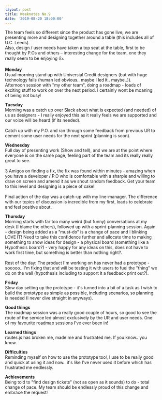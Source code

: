 ```yaml
---
layout: post
title: Weeknotes No.9
date: '2019-08-20 18:00:00'
---
```

The team feels so different since the product has gone live, we are presenting more and designing together around a table (this includes all of U.C. Leeds).<br>
Also, design / user needs have taken a top seat at the table, first to be thought by P.Os and others – interesting change for the team, one they really seem to be enjoying 👍.

<strong>Monday</strong><br>
Usual morning stand up with Universial Credit designers (but with huge technology fails (human led obvious.. maybe I led it.. maybe..)).<br>
Afternoon session with "my other team", doing a roadmap - loads of exciting stuff to work on over the next period. I certainly wont be moaning of being not busy!

<strong>Tuesday</strong><br>
Morning was a catch up over Slack about what is expected (and needed) of us as designers - I really enjoyed this as it really feels we are supported and our voice will be heard (if its needed).
<br><br>
Catch up with my P.O. and ran through some feedback from previous UR to cement some user needs for the next sprint (planning is soon).

<strong>Wednesday</strong><br>
Full day of presenting work (Show and tell), and we are at the point where everyone is on the same page, feeling part of the team and its really really great to see.
<br><br>
3 Amigos on finding a fix, the fix was found within minutes - amazing when you have a developer / P.O who is comfortable with a sharpie and willing to draw on screen and amend it as we shout random feedback. Get your team to this level and designing is a piece of cake!
<br><br>
Final action of the day was a catch-up with my line-manager. The difference with our topics of discussion is incredible from my first, loads to celebrate and feel positive about.

<strong>Thursday</strong><br>
Morning starts with far too many weird (but funny) conversations at my desk (I blame the others), followed up with a sprint-planning session. Again - design being added as a "must-do" is a change of pace and I blinking LOVE IT!
Need to take this confidence further and allocate time to making something to show ideas for design - a physical board (something like a Hypothesis board?) - very happy for any ideas on this, does not have to work first time, but something is better than nothing right?.
<br><br>
Rest of the day: The product I'm working on has never had a prototype - sooooo.. I'm fixing that and will be testing it with users to fuel the "thing" we do on the wall (hypothesis including to support it a feedback print out?).

<strong>Friday</strong><br>
Slow day setting up the prototype - it's turned into a bit of a task as I wish to build the prototype as simple as possible, including scenarios, so planning is needed (I never dive straight in anyways).

<strong>Good things</strong><br>
The roadmap session was a really good couple of hours, so good to see the route of the service led almost exclusively by the UR and user needs. One of my favourite roadmap sessions I've ever been in!

<strong>Learned things</strong><br>
routes.js has broken me, made me and frustrated me. If you know.. you know.

<strong>Difficulties</strong><br>
Reminding myself on how to use the prototype tool, I use to be really good and quick at using it and now.. it's like I've never used it before which has frustrated me endlessly.

<strong>Achievements</strong><br>
Being told to "find design tickets" (not as open as it sounds) to do - total change of pace. My team should be endlessly proud of this change and embrace the request!
